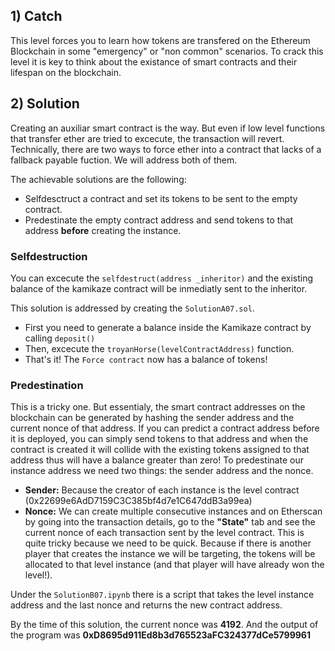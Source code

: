 ## 1) Catch
This level forces you to learn how tokens are transfered on the Ethereum Blockchain in some "emergency" or "non common" scenarios. To crack this level it is key to think about the existance of smart contracts and their lifespan on the blockchain.


## 2) Solution
Creating an auxiliar smart contract is the way. But even if low level functions that transfer ether are tried to excecute, the transaction will revert. Technically, there are two ways to force ether into a contract that lacks of a fallback payable fuction. We will address both of them.

The achievable solutions are the following:
- Selfdesctruct a contract and set its tokens to be sent to the empty contract.
- Predestinate the empty contract address and send tokens to that address **before** creating the instance.

### Selfdestruction
You can excecute the ```selfdestruct(address _inheritor)``` and the existing balance of the kamikaze contract will be inmediatly sent to the inheritor.

This solution is addressed by creating the ```SolutionA07.sol```. 
- First you need to generate a balance inside the Kamikaze contract by calling ```deposit()```
- Then, excecute the ```troyanHorse(levelContractAddress)``` function.
- That's it! The ```Force contract``` now has a balance of tokens!

### Predestination
This is a tricky one. But essentialy, the smart contract addresses on the blockchain can be generated by hashing the sender address and the current nonce of that address. If you can predict a contract address before it is deployed, you can simply send tokens to that address and when the contract is created it will collide with the existing tokens assigned to that address thus will have a balance greater than zero!
To predestinate our instance address we need two things: the sender address and the nonce.
- **Sender:** Because the creator of each instance is the level contract (0x22699e6AdD7159C3C385bf4d7e1C647ddB3a99ea)
- **Nonce:** We can create multiple consecutive instances and on Etherscan by going into the transaction details, go to the **"State"** tab and see the current nonce of each transaction sent by the level contract. This is quite tricky because we need to be quick. Because if there is another player that creates the instance we will be targeting, the tokens will be allocated to that level instance (and that player will have already won the level!).

Under the ```SolutionB07.ipynb``` there is a script that takes the level instance address and the last nonce and returns the new contract address.

By the time of this solution, the current nonce was **4192**. And the output of the program was **0xD8695d911Ed8b3d765523aFC324377dCe5799961**

